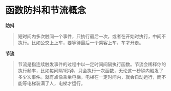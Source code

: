 # 函数防抖和节流概念

**防抖**

> 短时间内多次触同一个事件，只执行最后一次，或者在开始时执行，中间不执行。比如公交上上车，要等待最后一个乘客上车，车才开走。 


**节流**

> 节流是指连续触发事件的过程中以一定时间间隔执行函数。节流会稀释你的执行频率，比如每间隔1秒钟，只会执行一次函数，无论这一秒钟内触发了多少次事件。就有点像乘坐电梯，电梯在一定时间内，就会自动运行，而不能等电梯装满了人，电梯才运行。